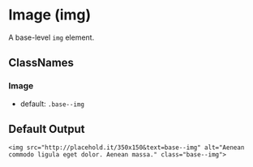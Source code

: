 # Image (img)

A base-level `img` element.

## ClassNames

### Image

* default: `.base--img`

## Default Output

```
<img src="http://placehold.it/350x150&text=base--img" alt="Aenean commodo ligula eget dolor. Aenean massa." class="base--img">
```